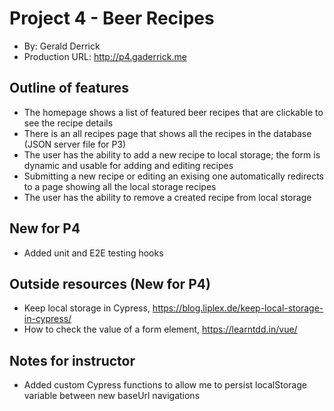 # Project 4 - Beer Recipes
+ By: Gerald Derrick
+ Production URL: <http://p4.gaderrick.me>

## Outline of features
+ The homepage shows a list of featured beer recipes that are clickable to see the recipe details
+ There is an all recipes page that shows all the recipes in the database (JSON server file for P3)
+ The user has the ability to add a new recipe to local storage; the form is dynamic and usable for adding and editing recipes
+ Submitting a new recipe or editing an exising one automatically redirects to a page showing all the local storage recipes
+ The user has the ability to remove a created recipe from local storage
## New for P4
+ Added unit and E2E testing hooks

## Outside resources (New for P4)
+ Keep local storage in Cypress, https://blog.liplex.de/keep-local-storage-in-cypress/
+ How to check the value of a form element, https://learntdd.in/vue/

## Notes for instructor
+ Added custom Cypress functions to allow me to persist localStorage variable between new baseUrl navigations